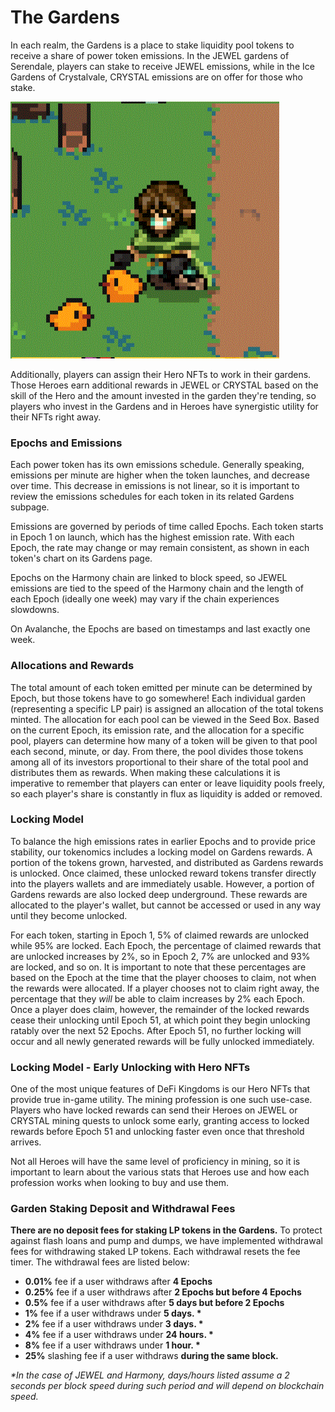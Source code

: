 # The Gardens

In each realm, the Gardens is a place to stake liquidity pool tokens to receive a share of power token emissions. In the JEWEL gardens of Serendale, players can stake to receive JEWEL emissions, while in the Ice Gardens of Crystalvale, CRYSTAL emissions are on offer for those who stake.

![](<../../.gitbook/assets/Cute Henry.gif>)

Additionally, players can assign their Hero NFTs to work in their gardens. Those Heroes earn additional rewards in JEWEL or CRYSTAL based on the skill of the Hero and the amount invested in the garden they're tending, so players who invest in the Gardens and in Heroes have synergistic utility for their NFTs right away.

### Epochs and Emissions

Each power token has its own emissions schedule. Generally speaking, emissions per minute are higher when the token launches, and decrease over time. This decrease in emissions is not linear, so it is important to review the emissions schedules for each token in its related Gardens subpage.

Emissions are governed by periods of time called Epochs. Each token starts in Epoch 1 on launch, which has the highest emission rate. With each Epoch, the rate may change or may remain consistent, as shown in each token's chart on its Gardens page.

Epochs on the Harmony chain are linked to block speed, so JEWEL emissions are tied to the speed of the Harmony chain and the length of each Epoch (ideally one week) may vary if the chain experiences slowdowns.

On Avalanche, the Epochs are based on timestamps and last exactly one week.

### Allocations and Rewards

The total amount of each token emitted per minute can be determined by Epoch, but those tokens have to go somewhere! Each individual garden (representing a specific LP pair) is assigned an allocation of the total tokens minted. The allocation for each pool can be viewed in the Seed Box. Based on the current Epoch, its emission rate, and the allocation for a specific pool, players can determine how many of a token will be given to that pool each second, minute, or day. From there, the pool divides those tokens among all of its investors proportional to their share of the total pool and distributes them as rewards. When making these calculations it is imperative to remember that players can enter or leave liquidity pools freely, so each player's share is constantly in flux as liquidity is added or removed.

### Locking Model

To balance the high emissions rates in earlier Epochs and to provide price stability, our tokenomics includes a locking model on Gardens rewards. A portion of the tokens grown, harvested, and distributed as Gardens rewards is unlocked. Once claimed, these unlocked reward tokens transfer directly into the players wallets and are immediately usable. However, a portion of Gardens rewards are also locked deep underground. These rewards are allocated to the player's wallet, but cannot be accessed or used in any way until they become unlocked.

For each token, starting in Epoch 1, 5% of claimed rewards are unlocked while 95% are locked. Each Epoch, the percentage of claimed rewards that are unlocked increases by 2%, so in Epoch 2, 7% are unlocked and 93% are locked, and so on. It is important to note that these percentages are based on the Epoch at the time that the player chooses to claim, not when the rewards were allocated. If a player chooses not to claim right away, the percentage that they _will_ be able to claim increases by 2% each Epoch. Once a player does claim, however, the remainder of the locked rewards cease their unlocking until Epoch 51, at which point they begin unlocking ratably over the next 52 Epochs. After Epoch 51, no further locking will occur and all newly generated rewards will be fully unlocked immediately.

### Locking Model - Early Unlocking with Hero NFTs

One of the most unique features of DeFi Kingdoms is our Hero NFTs that provide true in-game utility. The mining profession is one such use-case. Players who have locked rewards can send their Heroes on JEWEL or CRYSTAL mining quests to unlock some early, granting access to locked rewards before Epoch 51 and unlocking faster even once that threshold arrives.&#x20;

Not all Heroes will have the same level of proficiency in mining, so it is important to learn about the various stats that Heroes use and how each profession works when looking to buy and use them.

### **Garden Staking Deposit and Withdrawal Fees**

**There are no deposit fees for staking LP tokens in the Gardens.** To protect against flash loans and pump and dumps, we have implemented withdrawal fees for withdrawing staked LP tokens. Each withdrawal resets the fee timer. The withdrawal fees are listed below:

* **0.01%** fee if a user withdraws after **4 Epochs**
* **0.25%** fee if a user withdraws after **2 Epochs but before 4 Epochs**
* **0.5%** fee if a user withdraws after **5 days but before 2 Epochs**
* **1%** fee if a user withdraws under **5 days. \***
* **2%** fee if a user withdraws under **3 days. \***&#x20;
* **4%** fee if a user withdraws under **24 hours. \***&#x20;
* **8%** fee if a user withdraws under **1 hour. \***
* **25%** slashing fee if a user withdraws **during the same block.**

_\*In the case of JEWEL and Harmony, days/hours listed assume a 2 seconds per block speed during such period and will depend on blockchain speed._
